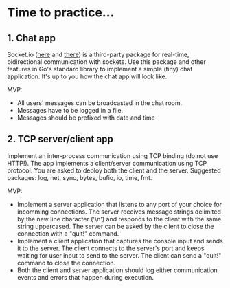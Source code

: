 # Time to practice...

## 1. Chat app

Socket.io ([here](https://socket.io/) and [there](https://github.com/googollee/go-socket.io)) is a third-party package for real-time, bidirectional communication with sockets. Use this package and other features in Go's standard library to implement a simple (tiny) chat application. It's up to you how the chat app will look like.

MVP:
* All users' messages can be broadcasted in the chat room.
* Messages have to be logged in a file.
* Messages should be prefixed with date and time

## 2. TCP server/client app

Implement an inter-process communication using TCP binding (do not use HTTP!). The app implements a client/server communication using TCP protocol. You are asked to deploy both the client and the server. Suggested packages: log, net, sync, bytes, bufio, io, time, fmt.

MVP:
* Implement a server application that listens to any port of your choice for incomming connections. The server receives message strings delimited by the new line character ('\n') and responds to the client with the same string uppercased. The server can be asked by the client to close the connection with a "quit!" command.
* Implement a client application that captures the console input and sends it to the server. The client connects to the server's port and keeps waiting for user input to send to the server. The client can send a "quit!" command to close the connection.
* Both the client and server application should log either communication events and errors that happen during execution.